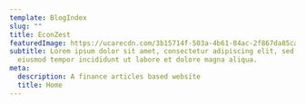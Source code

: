 ```yaml
---
template: BlogIndex
slug: ""
title: EconZest
featuredImage: https://ucarecdn.com/3b15714f-503a-4b61-84ac-2f867da85cac/
subtitle: Lorem ipsum dolor sit amet, consectetur adipiscing elit, sed do
  eiusmod tempor incididunt ut labore et dolore magna aliqua.
meta:
  description: A finance articles based website
  title: Home
---
```

